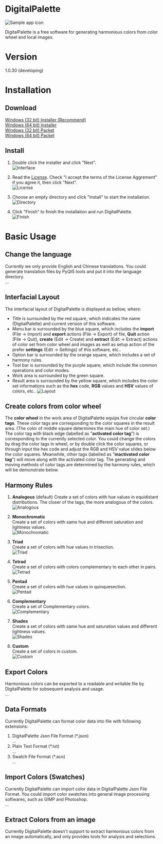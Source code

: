 # DigitalPalette
![Sample app icon](../src/main/icons/full/icon_full_256.png)

DigitalPalette is a free software for generating harmonious colors from color wheel and local images.

# Version
1.0.30 (developing)

# Installation
## Download
[Windows (32 bit) Installer (Recommend)](Link)  
[Windows (64 bit) Installer](Link)  
[Windows (32 bit) Packet](Link)  
[Windows (64 bit) Packet](Link)  

## Install
1. Double click the installer and click "Next".  
![Interface](installation/0.png)

2. Read the [License](../LICENSE). Check "I accept the terms of the License Aggrement" if you agree it, then click "Next".  
![License](installation/1.png)

3. Choose an empty directory and click "Install" to start the installation.  
![Directory](installation/2.png)

4. Click "Finish" to finish the installation and run DigitalPalette.  
![Finish](installation/3.png)

# Basic Usage
## Change the language
Currently we only provide English and Chinese translations. You could generate translation files by PyQt5 tools and put it into the language directory.  
...

## Interfacial Layout
The interfacial layout of DigitalPalette is displayed as bellow, where:  
* Title is surrounded by the red square, which indicates the name (DigitalPalette) and current version of this software.
* Menu bar is surrounded by the blue square, which includes the **import** (File -> Import) and **export** actions (File -> Export) of file, **Quit** action (File -> Quit), **create** (Edit -> Create) and **extract** (Edit -> Extract) actions of color set from color wheel and images as well as setup action of the prefer **settings** (Edit -> Settings) of this software, etc..
* Option bar is surrounded by the orange square, which includes a set of harmony rules.
* Tool bar is surrounded by the purple square, which include the common operations and color modes.
* Work area is surrounded by the green square.
* Result area is surrounded by the yellow square, which includes the color set informations such as the **hex** code, **RGB** values and **HSV** values of colors, etc..
![Layout](usage/1.png)

## Create colors from color wheel
The **color wheel** in the work area of DigitalPalette equips five circular **color tags**. These color tags are corresponding to the color squares in the result area. (The color of middle square determines the main hue of color set.) The color tag with black edge (labelled as "**activated color tag**") is corresponding to the currently selected color. You could change the colors by drag the color tags in wheel, or by double click the color squares, or through input the hex code and adjust the RGB and HSV value slides below the color squares. Meanwhile, other tags (labelled as "**inactivated color tag**") will move along with the activated color tag. The generating and moving methods of color tags are determined by the harmony rules, which will be demonstrate below.

## Harmony Rules
1. **Analogous** (default)
Create a set of colors with hue values in equidistant distributions. The closer of the tags, the more analogous of the colors.  
![Analogous](usage/2.png)

2. **Monochromatic**  
Create a set of colors with same hue and different saturation and lightness values.  
![Monochromatic](usage/3.png)

3. **Triad**  
Create a set of colors with hue values in trisection.  
![Triad](usage/4.png)

4. **Tetrad**  
Create a set of colors with colors complementary to each other in pairs.  
![Tetrad](usage/5.png)

5. **Pentad**  
Create a set of colors with hue values in quinquesection.  
![Pentad](usage/6.png)

6. **Complementary**  
Create a set of Complementary colors.  
![Complementary](usage/7.png)

7. **Shades**  
Create a set of colors with same hue and saturation values and different lightness values.  
![Shades](usage/8.png)

8. **Custom**  
Create a set of colors in custom.  
![Custom](usage/9.png)

## Export Colors
Harmonious colors can be exported to a readable and writable file by DigitalPalette for subsequent analysis and usage.  
...

## Data Formats
Currently DigitalPalette can format color data into file with following extensions:  
1. DigitalPalette Json File Format (*.json)  
...
2. Plain Text Format (*.txt)  
...
3. Swatch File Format (*.aco)  
...

## Import Colors (Swatches)
Currently DigitalPalette can import color data in DigitalPalette Json File Format. You could import color swatches into general image processing softwares, such as GIMP and Photoshop.  
...

## Extract Colors from an image
Currently DigitalPalette doesn't support to extract harmonious colors from an image automatically, and only provides tools for analysis and selections.  
